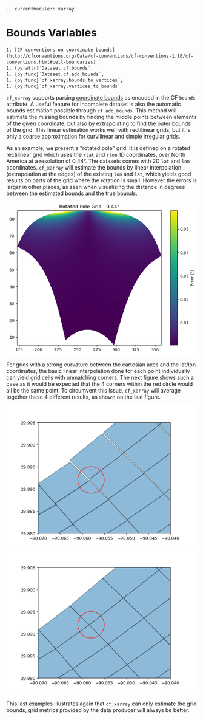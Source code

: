 ```{eval-rst}
.. currentmodule:: xarray
```

# Bounds Variables

```{seealso}
1. [CF conventions on coordinate bounds](http://cfconventions.org/Data/cf-conventions/cf-conventions-1.10/cf-conventions.html#cell-boundaries)
1. {py:attr}`Dataset.cf.bounds`,
1. {py:func}`Dataset.cf.add_bounds`,
1. {py:func}`cf_xarray.bounds_to_vertices`,
1. {py:func}`cf_xarray.vertices_to_bounds`
```

`cf_xarray` supports parsing [coordinate bounds](http://cfconventions.org/Data/cf-conventions/cf-conventions-1.10/cf-conventions.html#cell-boundaries) as encoded in the CF `bounds` attribute. A useful feature for incomplete dataset is also the automatic bounds estimation possible through `cf.add_bounds`. This method will estimate the missing bounds by finding the middle points between elements of the given coordinate, but also by extrapolating to find the outer bounds of the grid. This linear estimation works well with rectilinear grids, but it is only a coarse approximation for curvilinear and simple irregular grids.

As an example, we present a "rotated pole" grid. It is defined on a rotated rectilinear grid which uses the `rlat` and  `rlon` 1D coordinates, over North America at a resolution of 0.44°. The datasets comes with 2D `lat` and `lon` coordinates. `cf_xarray` will estimate the bounds by linear interpolation (extrapolation at the edges) of the existing `lon` and `lat`, which yields good results on parts of the grid where the rotation is small. However the errors is larger in other places, as seen when visualizing the distance in degrees between the estimated bounds and the true bounds.

![2d bounds error](2D_bounds_error.png)

For grids with a strong curvature between the cartesian axes and the lat/lon coordinates, the basic linear interpolation done for each point individually can yield grid cells with unmatching corners. The next figure shows such a case as it would be expected that the 4 corners within the red circle would all be the same point. To circumvent this issue, `cf_xarray` will average together these 4 different results, as shown on the last figure.

![2d bounds unmatching corners](2D_bounds_nonunique.png)
![2d bounds averaged corners](2D_bounds_averaged.png)

This last examples illustrates again that `cf_xarray` can only estimate the grid bounds, grid metrics provided by the data producer will always be better.

